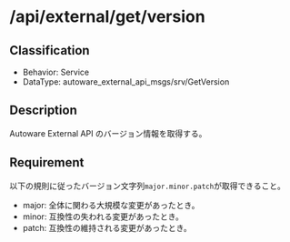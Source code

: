 # /api/external/get/version

## Classification

- Behavior: Service
- DataType: autoware_external_api_msgs/srv/GetVersion

## Description

Autoware External API のバージョン情報を取得する。

## Requirement

以下の規則に従ったバージョン文字列`major.minor.patch`が取得できること。

- major: 全体に関わる大規模な変更があったとき。
- minor: 互換性の失われる変更があったとき。
- patch: 互換性の維持される変更があったとき。
